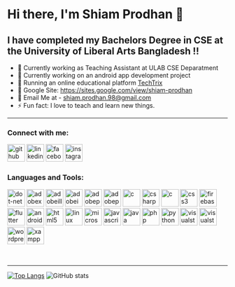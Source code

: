 # Hi there, I'm Shiam Prodhan 👋

## I have completed my Bachelors Degree in CSE at the University of Liberal Arts Bangladesh !!

- 🔭 Currently working as Teaching Assistant at ULAB CSE Deparatment
- 🔭 Currently working on an android app development project
- 🌱 Running an online educational platform [TechTrix][techtrix]
- 👯 Google Site: https://sites.google.com/view/shiam-prodhan
- 🥅 Email Me at - shiam.prodhan.98@gmail.com
- ⚡ Fun fact: I love to teach and learn new things.
---
### Connect with me:

[<img src='https://cdn.jsdelivr.net/npm/simple-icons@3.0.1/icons/github.svg' alt='github' height='40'>](https://github.com/Shiam-Prodhan)  [<img src='https://cdn.jsdelivr.net/npm/simple-icons@3.0.1/icons/linkedin.svg' alt='linkedin' height='40'>](https://www.linkedin.com/in/shiam-prodhan-270498/)  [<img src='https://cdn.jsdelivr.net/npm/simple-icons@3.0.1/icons/facebook.svg' alt='facebook' height='40'>](https://www.facebook.com/Shiam.Prodhan.3)  [<img src='https://cdn.jsdelivr.net/npm/simple-icons@3.0.1/icons/instagram.svg' alt='instagram' height='40'>](https://www.instagram.com/mr_prodhan_/)  

### Languages and Tools:

[<img src='https://cdn.jsdelivr.net/npm/simple-icons@3.0.1/icons/dot-net.svg' alt='dot-net' height='40'>](https://dotnet.microsoft.com/)  [<img src='https://cdn.jsdelivr.net/npm/simple-icons@3.0.1/icons/adobexd.svg' alt='adobexd' height='40'>](https://www.adobe.com/products/xd.html)  [<img src='https://cdn.jsdelivr.net/npm/simple-icons@3.0.1/icons/adobeillustrator.svg' alt='adobeillustrator' height='40'>](https://www.adobe.com/products/illustrator/free-trial-download.html)  [<img src='https://cdn.jsdelivr.net/npm/simple-icons@3.0.1/icons/adobeindesign.svg' alt='adobeindesign' height='40'>](https://www.adobe.com/products/indesign/free-trial-download.html)  [<img src='https://cdn.jsdelivr.net/npm/simple-icons@3.0.1/icons/adobephotoshop.svg' alt='adobephotoshop' height='40'>](https://www.adobe.com/products/photoshop.html)  [<img src='https://cdn.jsdelivr.net/npm/simple-icons@3.0.1/icons/adobepremierepro.svg' alt='adobepremierepro' height='40'>](https://www.adobe.com/products/premiere/free-trial-download.html)  [<img src='https://cdn.jsdelivr.net/npm/simple-icons@3.0.1/icons/c.svg' alt='c' height='40'>](https://en.wikipedia.org/wiki/C_(programming_language))  [<img src='https://cdn.jsdelivr.net/npm/simple-icons@3.0.1/icons/csharp.svg' alt='csharp' height='40'>](https://en.wikipedia.org/wiki/C_Sharp_(programming_language))  [<img src='https://cdn.jsdelivr.net/npm/simple-icons@3.0.1/icons/c.svg' alt='c' height='40'>](https://en.wikipedia.org/wiki/C%2B%2B)  [<img src='https://cdn.jsdelivr.net/npm/simple-icons@3.0.1/icons/css3.svg' alt='css3' height='40'>](https://en.wikipedia.org/wiki/CSS)  [<img src='https://cdn.jsdelivr.net/npm/simple-icons@3.0.1/icons/firebase.svg' alt='firebase' height='40'>](https://firebase.google.com/?gclid=Cj0KCQjw8eOLBhC1ARIsAOzx5cEw9iGuKbCv7JwP732qdpE0A4MW9Oi4q_TkfEVg648beEc_taYqWmUaAhK8EALw_wcB&gclsrc=aw.ds)  [<img src='https://cdn.jsdelivr.net/npm/simple-icons@3.0.1/icons/flutter.svg' alt='flutter' height='40'>](https://flutter.dev/?gclid=Cj0KCQjw8eOLBhC1ARIsAOzx5cEo5-FpHOrHxpZ2Sm59KNW5AlPtJJCPGI-iG_8nNtfIwy9czblVXA0aAs53EALw_wcB&gclsrc=aw.ds)  [<img src='https://cdn.jsdelivr.net/npm/simple-icons@3.0.1/icons/androidstudio.svg' alt='androidstudio' height='40'>](https://developer.android.com/studio?gclid=Cj0KCQjw8eOLBhC1ARIsAOzx5cFwOzD6KTnt3I8KroKbSm-wFcVCWikf4ExlbTyfylVaof_SsYqTrt4aAu7rEALw_wcB&gclsrc=aw.ds)  [<img src='https://cdn.jsdelivr.net/npm/simple-icons@3.0.1/icons/html5.svg' alt='html5' height='40'>](https://en.wikipedia.org/wiki/HTML#:~:text=The%20HyperText%20Markup%20Language%2C%20or,scripting%20languages%20such%20as%20JavaScript.&text=HTML%20elements%20are%20the%20building%20blocks%20of%20HTML%20pages.)  [<img src='https://cdn.jsdelivr.net/npm/simple-icons@3.0.1/icons/linux.svg' alt='linux' height='40'>](https://www.linux.org/)  [<img src='https://cdn.jsdelivr.net/npm/simple-icons@3.0.1/icons/microsoftoffice.svg' alt='microsoftoffice' height='40'>](https://www.office.com/)  [<img src='https://cdn.jsdelivr.net/npm/simple-icons@3.0.1/icons/javascript.svg' alt='javascript' height='40'>](https://en.wikipedia.org/wiki/JavaScript)  [<img src='https://cdn.jsdelivr.net/npm/simple-icons@3.0.1/icons/java.svg' alt='java' height='40'>](https://www.java.com/en/)  [<img src='https://cdn.jsdelivr.net/npm/simple-icons@3.0.1/icons/php.svg' alt='php' height='40'>](https://www.php.net/)  [<img src='https://cdn.jsdelivr.net/npm/simple-icons@3.0.1/icons/python.svg' alt='python' height='40'>](https://www.python.org/)  [<img src='https://cdn.jsdelivr.net/npm/simple-icons@3.0.1/icons/visualstudio.svg' alt='visualstudio' height='40'>](https://visualstudio.microsoft.com/)  [<img src='https://cdn.jsdelivr.net/npm/simple-icons@3.0.1/icons/visualstudiocode.svg' alt='visualstudiocode' height='40'>](https://code.visualstudio.com/)  [<img src='https://cdn.jsdelivr.net/npm/simple-icons@3.0.1/icons/wordpress.svg' alt='wordpress' height='40'>](https://wordpress.com/create/?aff=15767&cid=1654213&cmp_id=11549382845&adg_id=111353876614&kwd=wordpress&device=c)  [<img src='https://cdn.jsdelivr.net/npm/simple-icons@3.0.1/icons/xampp.svg' alt='xampp' height='40'>](https://www.apachefriends.org/index.html)  

<br />

---

[![Top Langs](https://github-readme-stats.vercel.app/api/top-langs/?username=Shiam-Prodhan)](https://github.com/anuraghazra/github-readme-stats)             ![GitHub stats](https://github-readme-stats.vercel.app/api?username=Shiam-Prodhan&show_icons=true)  


[instagram]: https://www.instagram.com/mr_prodhan_/
[linkedin]: https://www.linkedin.com/in/shiam-prodhan-270498/
[techtrix]: https://mrpordhansweb.com
[facebook]: https://facebook.com/shiam.prodhan.3
